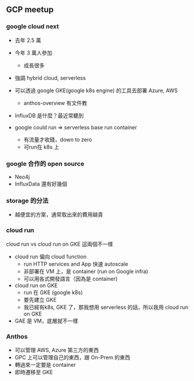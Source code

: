 ## GCP meetup
### google cloud next
- 去年 2.5 萬  
- 今年 3 萬人參加  
  - 成長很多  
- 強調 hybrid cloud, serverless  
- 可以透過 google GKE(google k8s engine) 的工具去部署 Azure, AWS  
  - anthos-overview 有文件教
- InfluxDB 是什麼？最近常聽到

- google could run => serverless base run container  
  - 有流量才收錢，down to zero
  - 可run在 k8s 上

### google 合作的 open source
- Neo4j
- InfluxData
還有好幾個

### storage 的分法
- 越便宜的方案，通常取出來的費用越貴

### cloud run
cloud run vs cloud run on GKE
這兩個不一樣  
- cloud run 偏向 cloud function
  - run HTTP services and App 快速 autoscale
  - 非部署在 VM 上，是 container  (run on Google infra)
  - 可以用各式開發語言（因為是 container)
- cloud run on GKE
  - run 在 GKE (google k8s)
  - 要先建立 GKE
  - 我已經有k8s, GKE 了，那我想用 serverless 的話，所以我用 cloud run on GKE
- GAE 是 VM，底層就不一樣

### Anthos
- 可以管理 AWS, Azure 第三方的東西  
- GPC 上可以管理自己的東西，跟 On-Prem 的東西
- 轉過來一定要是 container
- 即時遷移至 GKE
